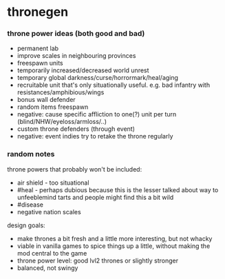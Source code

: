 # thronegen

### throne power ideas (both good and bad)
* permanent lab
* improve scales in neighbouring provinces
* freespawn units
* temporarily increased/decreased world unrest
* temporary global darkness/curse/horrormark/heal/aging
* recruitable unit that's only situationally useful. e.g. bad infantry with resistances/amphibious/wings
* bonus wall defender
* random items freespawn
* negative: cause specific affliction to one(?) unit per turn (blind/NHW/eyeloss/armloss/..)
* custom throne defenders (through event)
* negative: event indies try to retake the throne regularly

### random notes

throne powers that probably won't be included:
  * air shield - too situational
  * #heal - perhaps dubious because this is the lesser talked about way to unfeeblemind tarts and people might find this a bit wild
  * #disease
  * negative nation scales

design goals:
* make thrones a bit fresh and a little more interesting, but not whacky
* viable in vanilla games to spice things up a little, without making the mod central to the game
* throne power level: good lvl2 thrones or slightly stronger
* balanced, not swingy
